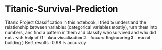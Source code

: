 # Titanic-Survival-Prediction
Titanic Project Classification In this notebook, I tried to understand the relationship between variables (categorical variables mostly), turn them into numbers, and find a pattern in them and classify who survived and who did not . with help of (1 - data visualization 2 - feature Engineering 3 - model building )  Best results : 0.98 % accuracy
